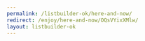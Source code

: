 ```yaml
---
permalink: /listbuilder-ok/here-and-now/
redirect: /enjoy/here-and-now/OQsVYixXMlw/
layout: listbuilder-ok
---
```

